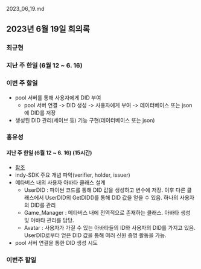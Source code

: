 2023_06_19.md

## 2023년 6월 19일 회의록

### 최규현 
### 지난 주 한일 (6월 12 ~ 6. 16)




### 이번 주 할일 
- pool 서버를 통해 사용자에게 DID 부여
  - pool 서버 연결 -> DID 생성 -> 사용자에게 부여 -> 데이터베이스 또는 json에 DID를 저장
- 생성된 DID 관리(세이브 등) 기능 구현(데이터베이스 또는 json) 

### 홍유성

#### 지난 주 한일 (6월 12 ~ 6. 16) (15시간)
- [참조](https://github.com/Hongyoosung/Metaverse-1/tree/main/Project/Tasks/AvataDID/Unity/Login)
- indy-SDK 주요 개념 파악(verifier, holder, issuer)
- 메타버스 내의 사용자 아바타 클래스 설계
  - UserDID : 파이썬 코드를 통해 DID 값을 생성하고 변수에 저장. 이후 다른 클래스에서 UserDID의 GetDID()를 통해 DID 값을 얻을 수 있음. 하나의 사용자의 DID를 관리
  - Game_Manager : 메타버스 내에 전역적으로 존재하는 클래스. 아바타 생성 및 아바타 관리를 담당.
  - Avatar : 사용자가 가질 수 있는 아바타들의 ID와 사용자의 DID를 가지고 있음. UserDID로부터 얻은 DID 값을 통해 여러 신원 증명 활동을 가능.
- pool 서버 연결을 통한 DID 생성 시도





### 이번주 할일
